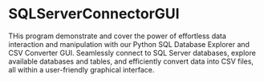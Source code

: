 # SQLServerConnectorGUI
THis program demonstrate and cover the power of effortless data interaction and manipulation with our Python SQL Database Explorer and CSV Converter GUI. Seamlessly connect to SQL Server databases, explore available databases and tables, and efficiently convert data into CSV files, all within a user-friendly graphical interface. 
